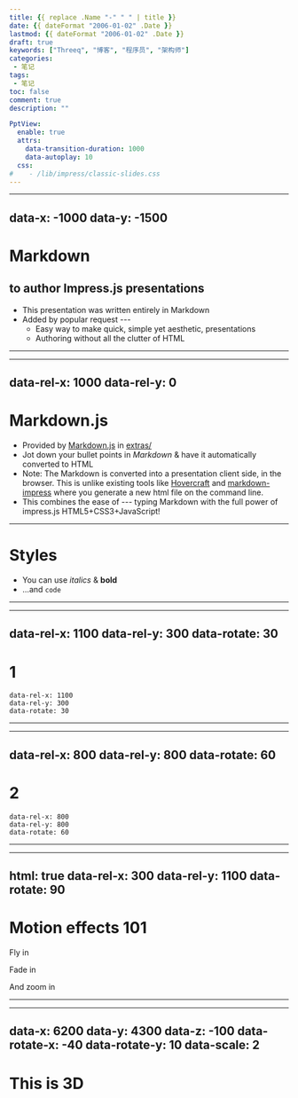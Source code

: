 ```yaml
---
title: {{ replace .Name "-" " " | title }}
date: {{ dateFormat "2006-01-02" .Date }}
lastmod: {{ dateFormat "2006-01-02" .Date }}
draft: true
keywords: ["Threeq", "博客", "程序员", "架构师"]
categories:
 - 笔记
tags:
 - 笔记
toc: false
comment: true
description: ""

PptView: 
  enable: true
  attrs:
    data-transition-duration: 1000
    data-autoplay: 10
  css:
#    - /lib/impress/classic-slides.css
---
```


---
data-x: -1000
data-y: -1500
---
# Markdown 
## to author Impress.js presentations

* This presentation was written entirely in Markdown
* Added by popular request ---
  * Easy way to make quick, simple yet aesthetic, presentations
  * Authoring without all the clutter of HTML
-----

---
data-rel-x: 1000
data-rel-y: 0
---
# Markdown.js

* Provided by [Markdown.js](https://github.com/evilstreak/markdown-js) 
  in [extras/](https://github.com/henrikingo/impress.js/tree/myfork/extras)
* Jot down your bullet points in *Markdown* & have it automatically converted to HTML
* Note: The Markdown is converted into a presentation client side, in the browser.
  This is unlike existing tools like [Hovercraft](https://github.com/regebro/hovercraft) 
  and [markdown-impress](http://binbinliao.com/markdown-impress/) where you generate 
  a new html file on the command line.
* This combines the ease of --- typing Markdown with the full power of 
  impress.js HTML5+CSS3+JavaScript!

-----
# Styles

* You can use *italics* & **bold**
* ...and `code`

-----
---
data-rel-x: 1100
data-rel-y: 300
data-rotate: 30
---
# 1

```
data-rel-x: 1100
data-rel-y: 300
data-rotate: 30
```

-----
---
data-rel-x: 800 
data-rel-y: 800
data-rotate: 60
---
# 2

```
data-rel-x: 800 
data-rel-y: 800
data-rotate: 60
```

-----
---
html: true
data-rel-x: 300 
data-rel-y: 1100 
data-rotate: 90
---
# Motion effects 101
<p class="fly-in fly-out">Fly in</p>
<p class="fade-in fade-out" style="transition-delay: 2s">Fade in</p>
<p class="zoom-in zoom-out" style="transition-delay: 4s">And zoom in</p>

-----
---
data-x: 6200
data-y: 4300
data-z: -100
data-rotate-x: -40
data-rotate-y: 10
data-scale: 2
---
# This is 3D
